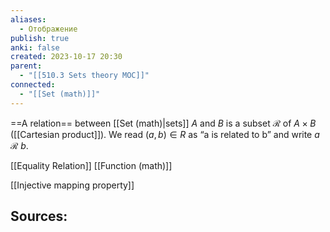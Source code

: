 ```yaml
---
aliases:
  - Отображение
publish: true
anki: false
created: 2023-10-17 20:30
parent:
  - "[[510.3 Sets theory MOC]]"
connected:
  - "[[Set (math)]]"
---
```

==A relation== between [[Set (math)|sets]] $A$ and $B$ is a subset $\mathscr{R}$ of $A\times B$ ([[Cartesian product]]). 
We read $(a,b)∈R$ as “a is related to b” and write $a$ $\mathscr{R}$ $b$.

[[Equality Relation]]
[[Function (math)]]

[[Injective mapping property]]











**Sources:**
- 

